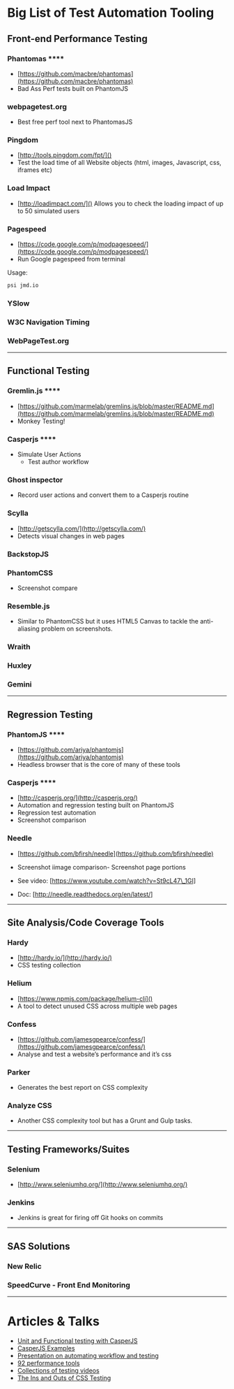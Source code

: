 # Big List of Test Automation Tooling


## Front-end Performance Testing

### Phantomas ****
- [https://github.com/macbre/phantomas](https://github.com/macbre/phantomas)
- Bad Ass Perf tests built on PhantomJS 

### webpagetest.org
- Best free perf tool next to PhantomasJS

### Pingdom
- [http://tools.pingdom.com/fpt/]()
- Test the load time of all Website objects (html, images, Javascript, css, iframes etc)

### Load Impact
- [http://loadimpact.com/]()
Allows you to check the loading impact of up to 50 simulated users

### Pagespeed

- [https://code.google.com/p/modpagespeed/](https://code.google.com/p/modpagespeed/)
- Run Google pagespeed from terminal 

Usage:

```bash
psi jmd.io
```

### YSlow

### W3C Navigation Timing

### WebPageTest.org

----

## Functional Testing

### Gremlin.js ****
- [https://github.com/marmelab/gremlins.js/blob/master/README.md](https://github.com/marmelab/gremlins.js/blob/master/README.md)
- Monkey Testing! 

### Casperjs ****
- Simulate User Actions
	- Test author workflow
	
### Ghost inspector
- Record user actions and convert them to a Casperjs routine

### Scylla
- [http://getscylla.com/](http://getscylla.com/)
- Detects visual changes in web pages

### BackstopJS

### PhantomCSS
- Screenshot compare

### Resemble.js
- Similar to PhantomCSS but it uses HTML5 Canvas to tackle the anti-aliasing problem on screenshots.

### Wraith

### Huxley

### Gemini

----

## Regression Testing

### PhantomJS ****
- [https://github.com/ariya/phantomjs](https://github.com/ariya/phantomjs)
- Headless browser that is the core of many of these tools

### Casperjs ****
- [http://casperjs.org/](http://casperjs.org/)
- Automation and regression testing built on PhantomJS 
- Regression test automation
- Screenshot comparison

### Needle 
- [https://github.com/bfirsh/needle](https://github.com/bfirsh/needle) 
- Screenshot iimage comparison- Screenshot page portions

- See video: [https://www.youtube.com/watch?v=St9cL47\_1GI]
- Doc: [http://needle.readthedocs.org/en/latest/]
	
----

## Site Analysis/Code Coverage Tools

### Hardy
- [http://hardy.io/](http://hardy.io/)
- CSS testing collection

### Helium
- [https://www.npmjs.com/package/helium-cli]()
- A tool to detect unused CSS across multiple web pages

### Confess
- [https://github.com/jamesgpearce/confess/](https://github.com/jamesgpearce/confess/)
- Analyse and test a website’s performance and it’s css

### Parker
- Generates the best report on CSS complexity

### Analyze CSS
- Another CSS complexity tool but has a Grunt and Gulp tasks.

----

## Testing Frameworks/Suites

### Selenium
- [http://www.seleniumhq.org/](http://www.seleniumhq.org/) 

### Jenkins
- Jenkins is great for firing off Git hooks on commits

----

## SAS Solutions

### New Relic

### SpeedCurve - Front End Monitoring

----

# Articles & Talks

* [Unit and Functional testing with CasperJS](http://www.helpscout.net/blog/functional-testing-casperjs/)
* [CasperJS Examples](https://github.com/brettjonesdev/casper-examples)
* [Presentation on automating workflow and testing](http://rupl.github.io/frontend-testing)
* [92 performance tools](http://perf-tooling.today/tools)
* [Collections of testing videos](http://csste.st/guides/videos/)
* [The Ins and Outs of CSS Testing](csste.st)
